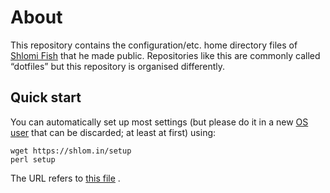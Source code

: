 # About

This repository contains the configuration/etc. home directory
files of [Shlomi Fish](http://www.shlomifish.org/) that he made public.
Repositories like this are commonly called “dotfiles” but this repository
is organised differently.

## Quick start

You can automatically set up most settings (but please do it in a new
[OS user](https://en.wikipedia.org/wiki/Multi-user_software) that can
be discarded; at least at first) using:

```
wget https://shlom.in/setup
perl setup
```

The URL refers to [this file](https://raw.githubusercontent.com/shlomif/shlomif-computer-settings/master/shlomif-settings/setup-all/setup-all.pl) .
